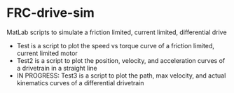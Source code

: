 # FRC-drive-sim
MatLab scripts to simulate a friction limited, current limited, differential drive

* Test is a script to plot the speed vs torque curve of a friction limited, current limited motor
* Test2 is a script to plot the position, velocity, and acceleration curves of a drivetrain in a straight line
* IN PROGRESS: Test3 is a script to plot the path, max velocity, and actual kinematics curves of a differential drivetrain
